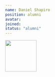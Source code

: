 ```yaml
---
name: Daniel Shapiro
position: alumni
avatar:
joined:
status: "alumni"
---
```


<img width="100" src="{{site.baseurl}}/images/people/{{page.avatar}}" data-action="zoom">
